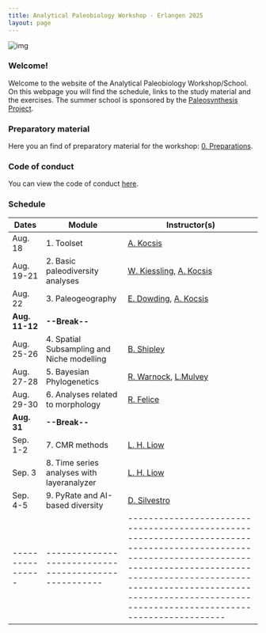 ```yaml
---
title: Analytical Paleobiology Workshop - Erlangen 2025
layout: page
---
```


![img]({{site.baseurl}}/images/erlangen.jpg) 


### Welcome!

Welcome to the website of the Analytical Paleobiology Workshop/School. On this webpage you will find the schedule, links to the study material and the exercises. The summer school is sponsored by the [Paleosynthesis Project](http://www.paleosynthesis.de/).

### Preparatory material

Here you an find of preparatory material for the workshop: [0. Preparations]({{site.url}}{{site.baseurl}}/prepare/). 

### Code of conduct

You can view the code of conduct [here]({{site.baseurl}}/code_of_conduct/). 

### Schedule

| Dates          | Module                                              | Instructor(s)                                                                                                                                                                                                                                                     |
|----------------|-----------------------------------------------------|-------------------------------------------------------------------------------------------------------------------------------------------------------------------------------------------------------------------------------------------------------------------|
| Aug. 18        | 1. Toolset | [A. Kocsis](https://www.gzn.nat.fau.de/palaeontologie/team/wissenschaftler/kocsis/)                                                                                                                                                                               |
| Aug. 19-21     | 2. Basic paleodiversity analyses                    | [W. Kiessling](https://www.gzn.nat.fau.de/palaeontologie/team/professors/kiessling/), [A. Kocsis](https://www.gzn.nat.fau.de/palaeontologie/team/wissenschaftler/kocsis/) |
| Aug. 22        | 3. Paleogeography                                   | [E. Dowding](https://www.gzn.nat.fau.de/palaeontologie/team/wissenschaftler/elizabeth-dowding/), [A. Kocsis](https://www.gzn.nat.fau.de/palaeontologie/team/wissenschaftler/kocsis/)                                                                              |
| **Aug. 11-12** | **--Break--**                                       |                                                                                                                                                                                                                                                                   |
| Aug. 25-26     | 4. Spatial Subsampling and Niche modelling          | [B. Shipley](https://palaeobiology.web.ox.ac.uk/people/benjamin-shipley)                                                                                                                                                                                                         |
| Aug. 27-28     | 5. Bayesian Phylogenetics                           | [R.  Warnock](https://www.gzn.nat.fau.eu/palaeontologie/team/professors/rachel-warnock/), [L.Mulvey](https://www.seresearch.qmul.ac.uk/cefg/people/lmulvey/)                                                                                |
| Aug. 29-30     | 6. Analyses related to morphology                   | [R. Felice](https://rnfelice.github.io/index.html)                                                                                                                            |
| **Aug. 31**    | **--Break--**                                       |                                                                                                                                                                                                                                                                   |
| Sep. 1-2       | 7. CMR methods                                      | [L. H. Liow](https://leehsiangliow.com/)                                                                                                                                                                                                                          |
| Sep. 3         | 8. Time series analyses with layeranalyzer          | [L. H. Liow](https://leehsiangliow.com/)                                                                                                                                                                                                                          |
| Sep. 4-5       | 9. PyRate and AI-based diversity                    | [D. Silvestro](https://bsse.ethz.ch/people/detail-person.MzYwMTE2.TGlzdC8yNjY5LC0xMDExNjczNjI=.html)                                                                                                                                                                                |
|----------------|-----------------------------------------------------|-------------------------------------------------------------------------------------------------------------------------------------------------------------------------------------------------------------------------------------------------------------------|

